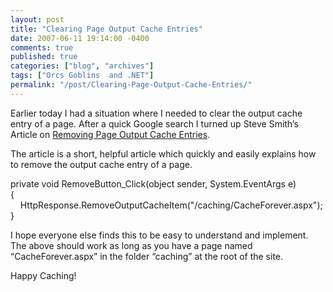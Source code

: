 ```yaml
---
layout: post
title: "Clearing Page Output Cache Entries"
date: 2007-06-11 19:14:00 -0400
comments: true
published: true
categories: ["blog", "archives"]
tags: ["Orcs Goblins  and .NET"]
permalink: "/post/Clearing-Page-Output-Cache-Entries/"
---
```

<!-- more -->

<p>Earlier today I had a situation where I needed to clear the output cache entry of a page. After a quick Google search I turned up Steve Smith&rsquo;s Article on <a href="http://aspalliance.com/668_Remove_ASPNET_Page_Output_Cache_Entries">Removing Page Output Cache Entries</a>.</p>
<p>The article is a short, helpful article which quickly and easily explains how to remove the output cache entry of a page.</p>
<p>private void RemoveButton_Click(object sender, System.EventArgs e)<br />{<br />&nbsp;&nbsp;&nbsp; HttpResponse.RemoveOutputCacheItem("/caching/CacheForever.aspx");<br />}</p>
<p>I hope everyone else finds this to be easy to understand and implement. The above should work as long as you have a page named &ldquo;CacheForever.aspx&rdquo; in the folder &ldquo;caching&rdquo; at the root of the site.</p>
<p>Happy Caching!</p>
